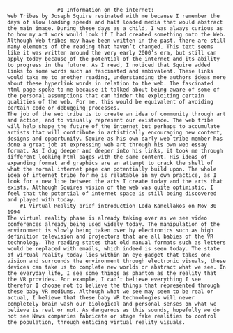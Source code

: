 					#1 Information on the internet: 
	Web Tribes by Joseph Squire resinated with me because I remember the days of slow loading speeds and half loaded media that would abstract the main image. During those days as a child, I was always curious as to how my art work would look if I had created something onto the Web. Although Web tribes may have been written in the past, there are still many elements of the reading that haven’t changed. This text seems like it was written around the very early 2000’s era, but still can apply today because of the potential of the internet and its ability to progress in the future. As I read, I noticed that Squire added links to some words such as fascinated and ambivalent. These links would take me to another reading, understanding the authors ideas more about these hyperlink words in relation to the web. The fascinated html page spoke to me because it talked about being aware of some of the personal assumptions that can hinder the exploiting certain qualities of the web. For me, this would be equivalent of avoiding certain code or debugging processes. 
	The job of the web tribe is to create an idea of community through art and action, and to visually represent our existence. The web tribe will help shape the future of the internet but perhaps to accumulate artists that will contribute in artistically encouraging new content, designs and opportunity. Squire as his own early web tribe member has done a great job at expressing web art through his own web essay format. As I dug deeper and deeper into his links, it took me through different looking html pages with the same content. His ideas of expanding format and graphics are an attempt to crack the shell of what the normal internet page can potentially build upon. The whole idea of internet tribe for me is relatable in my own practice, as I look for a new line between the arts I create today and the arts that exists. Although Squires vision of the web was quite optimistic, I feel that the potential of internet space is still being discovered and played with today. 
		#1 Virtual Reality brief introduction Leda Kanellakos on Nov 30 1994
	The virtual reality phase is already taking over as we see video conferences already being used widely today. The manipulation of the environment is slowly being taken over by electronics such as high definition television and projectors that are all babies of the VR technology. The reading states that old manual formats such as letters would be replaced with emails, which indeed is seen today. The state of virtual reality today lies within an eye gadget that takes one vision and surrounds the environment through electronic visuals, these devices can take us to complete new worlds or abstract what we see. In the everyday life, I see some things as phantom as the reality that the VR provides. For example, I can’t believe everything I see therefor I choose not to believe the things that represented through these baby VR mediums. Although what we see may seem to be real or actual, I believe that these baby VR technologies will never completely brain wash our biological and personal senses on what we believe is real or not. As dangerous as this sounds, hopefully we do not see News companies fabricate or stage fake realities to control the population, through enticing virtual reality visuals.
